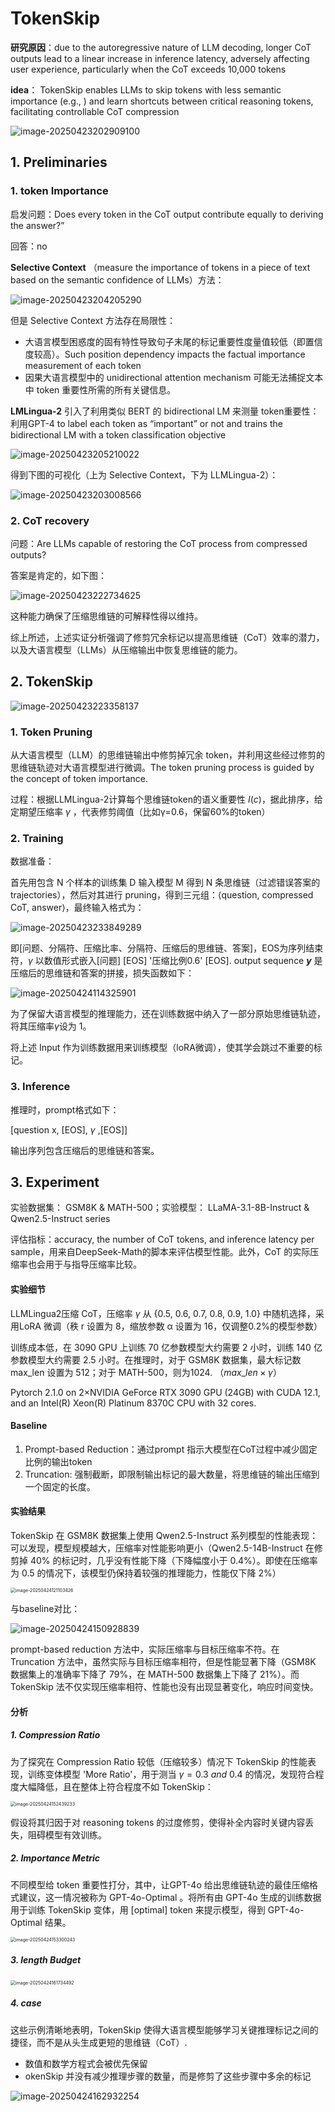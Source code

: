 # TokenSkip

**研究原因**：due to the autoregressive nature of LLM decoding, longer CoT outputs lead to a linear increase in inference latency, adversely affecting user experience, particularly when the CoT exceeds 10,000 tokens

**idea**： TokenSkip enables LLMs to skip tokens with less semantic importance (e.g., ) and learn shortcuts between critical reasoning tokens, facilitating controllable CoT compression

![image-20250423202909100](./TokenSkip.assets/image-20250423202909100.png)

## 1. Preliminaries

### 1. token Importance

启发问题：Does every token in the CoT output contribute equally to deriving the answer?” 

回答：no

**Selective Context** （measure the importance of tokens in a piece of text based on the semantic confidence of LLMs）方法：

![image-20250423204205290](./TokenSkip.assets/image-20250423204205290.png)

但是 Selective Context 方法存在局限性：

- 大语言模型困惑度的固有特性导致句子末尾的标记重要性度量值较低（即置信度较高）。Such position dependency impacts the factual importance measurement of each token
- 因果大语言模型中的 unidirectional attention mechanism 可能无法捕捉文本中 token 重要性所需的所有关键信息。

**LMLingua-2** 引入了利用类似 BERT 的 bidirectional LM 来测量 token重要性：利用GPT-4 to label each token as “important” or not and trains the bidirectional LM with a token classification objective

![image-20250423205210022](./TokenSkip.assets/image-20250423205210022.png)



得到下图的可视化（上为 Selective Context，下为 LLMLingua-2）：

![image-20250423203008566](./TokenSkip.assets/image-20250423203008566.png)

### 2. CoT recovery

问题：Are LLMs capable of restoring the CoT process from compressed outputs?

答案是肯定的，如下图：

![image-20250423222734625](./TokenSkip.assets/image-20250423222734625.png)

这种能力确保了压缩思维链的可解释性得以维持。

综上所述，上述实证分析强调了修剪冗余标记以提高思维链（CoT）效率的潜力，以及大语言模型（LLMs）从压缩输出中恢复思维链的能力。

## 2. TokenSkip

![image-20250423223358137](./TokenSkip.assets/image-20250423223358137.png)

### 1. Token Pruning

从大语言模型（LLM）的思维链输出中修剪掉冗余 token，并利用这些经过修剪的思维链轨迹对大语言模型进行微调。The token pruning process is guided by the concept of token importance.

过程：根据LLMLingua-2计算每个思维链token的语义重要性 $I(c)$，据此排序，给定期望压缩率 $\gamma$ ，代表修剪阈值（比如γ=0.6，保留60%的token）

### 2. Training

数据准备：

首先用包含 N 个样本的训练集 D 输入模型 M 得到 N 条思维链（过滤错误答案的trajectories），然后对其进行 pruning，得到三元组：⟨question, compressed CoT, answer⟩，最终输入格式为：

![image-20250423233849289](./TokenSkip.assets/image-20250423233849289.png)

即[问题、分隔符、压缩比率、分隔符、压缩后的思维链、答案]，EOS为序列结束符，$\gamma$ 以数值形式嵌入[问题] [EOS] '压缩比例0.6' [EOS]. output sequence **$y$** 是压缩后的思维链和答案的拼接，损失函数如下：

![image-20250424114325901](./TokenSkip.assets/image-20250424114325901.png)

为了保留大语言模型的推理能力，还在训练数据中纳入了一部分原始思维链轨迹，将其压缩率*γ*设为 1。

将上述 Input 作为训练数据用来训练模型（loRA微调），使其学会跳过不重要的标记。

### 3. Inference

推理时，prompt格式如下：

[question x, [EOS], $\gamma$ ,[EOS]]

输出序列包含压缩后的思维链和答案。

## 3. Experiment

实验数据集： GSM8K & MATH-500；实验模型： LLaMA-3.1-8B-Instruct & Qwen2.5-Instruct series

评估指标：accuracy, the number of CoT tokens, and inference latency per sample，用来自DeepSeek-Math的脚本来评估模型性能。此外，CoT 的实际压缩率也会用于与指导压缩率比较。

#### 实验细节

LLMLingua2压缩 CoT，压缩率 $\gamma$ 从 {0.5, 0.6, 0.7, 0.8, 0.9, 1.0} 中随机选择，采用LoRA 微调（秩 r 设置为 8，缩放参数 α 设置为 16，仅调整0.2%的模型参数）

训练成本低，在 3090 GPU 上训练 70 亿参数模型大约需要 2 小时，训练 140 亿参数模型大约需要 2.5 小时。在推理时，对于 GSM8K 数据集，最大标记数 max_len 设置为 512；对于 MATH-500，则为1024. （$max\_len \times \gamma$）

Pytorch 2.1.0 on 2×NVIDIA GeForce RTX 3090 GPU (24GB) with CUDA 12.1, and an Intel(R) Xeon(R) Platinum 8370C CPU with 32 cores. 

#### Baseline

1. Prompt-based Reduction：通过prompt 指示大模型在CoT过程中减少固定比例的输出token
2. Truncation: 强制截断，即限制输出标记的最大数量，将思维链的输出压缩到一个固定的长度。

#### 实验结果

TokenSkip 在 GSM8K 数据集上使用 Qwen2.5-Instruct 系列模型的性能表现：可以发现，模型规模越大，压缩率对性能影响更小（Qwen2.5-14B-Instruct 在修剪掉 40% 的标记时，几乎没有性能下降（下降幅度小于 0.4%）。即使在压缩率为 0.5 的情况下，该模型仍保持着较强的推理能力，性能仅下降 2%）

<img src="./TokenSkip.assets/image-20250424121103426.png" alt="image-20250424121103426" style="zoom:50%;" />

与baseline对比：

![image-20250424150928839](./TokenSkip.assets/image-20250424150928839.png)

prompt-based reduction 方法中，实际压缩率与目标压缩率不符。在 Truncation 方法中，虽然实际与目标压缩率相符，但是性能显著下降（GSM8K 数据集上的准确率下降了 79%，在 MATH-500 数据集上下降了 21%）。而TokenSkip 法不仅实现压缩率相符、性能也没有出现显著变化，响应时间变快。

#### 分析

##### 1. Compression Ratio

为了探究在 Compression Ratio 较低（压缩较多）情况下 TokenSkip 的性能表现，训练变体模型 'More Ratio'，用于测当 $\gamma = 0.3 ~and~ 0.4$ 的情况，发现符合程度大幅降低，且在整体上符合程度不如 TokenSkip：

<img src="./TokenSkip.assets/image-20250424152439233.png" alt="image-20250424152439233" style="zoom:50%;" />

假设将其归因于对 reasoning tokens 的过度修剪，使得补全内容时关键内容丢失，阻碍模型有效训练。

##### 2. Importance Metric

不同模型给 token 重要性打分，其中，让GPT-4o 给出思维链轨迹的最佳压缩格式建议，这一情况被称为 GPT-4o-Optimal 。将所有由  GPT-4o 生成的训练数据用于训练 TokenSkip 变体，用 [optimal] token 来提示模型，得到 GPT-4o-Optimal 结果。

<img src="./TokenSkip.assets/image-20250424153300243.png" alt="image-20250424153300243" style="zoom:50%;" />



##### 3. length Budget



<img src="./TokenSkip.assets/image-20250424161734492.png" alt="image-20250424161734492" style="zoom:50%;" />



##### 4. case

这些示例清晰地表明，TokenSkip 使得大语言模型能够学习关键推理标记之间的捷径，而不是从头生成更短的思维链（CoT）.

- 数值和数学方程式会被优先保留
- okenSkip 并没有减少推理步骤的数量，而是修剪了这些步骤中多余的标记

![image-20250424162932254](./TokenSkip.assets/image-20250424162932254.png)

















